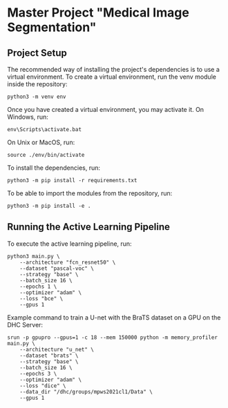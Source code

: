 # Master Project "Medical Image Segmentation"

## Project Setup

The recommended way of installing the project's dependencies is to use a virtual environment. To create a virtual environment, run the venv module inside the repository:

```
python3 -m venv env
```

Once you have created a virtual environment, you may activate it. On Windows, run:

```
env\Scripts\activate.bat
```

On Unix or MacOS, run:

```
source ./env/bin/activate
```

To install the dependencies, run:

```
python3 -m pip install -r requirements.txt
```

To be able to import the modules from the repository, run:

```
python3 -m pip install -e .
```

## Running the Active Learning Pipeline

To execute the active learning pipeline, run:

```
python3 main.py \
    --architecture "fcn_resnet50" \
    --dataset "pascal-voc" \
    --strategy "base" \
    --batch_size 16 \
    --epochs 1 \
    --optimizer "adam" \
    --loss "bce" \
    --gpus 1
```

Example command to train a U-net with the BraTS dataset on a GPU on the DHC Server:

```
srun -p gpupro --gpus=1 -c 18 --mem 150000 python -m memory_profiler main.py \
    --architecture "u_net" \
    --dataset "brats" \
    --strategy "base" \
    --batch_size 16 \
    --epochs 3 \
    --optimizer "adam" \
    --loss "dice" \
    --data_dir "/dhc/groups/mpws2021cl1/Data" \
    --gpus 1
```

